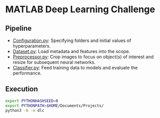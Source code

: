 # MATLAB Deep Learning Challenge

## Pipeline

- [Configuration.py](Configuration.py): Specifying folders and initial values of hyperparameters.
- [Dataset.py](Dataset.py): Load metadata and features into the scope.
- [Preprocessor.py](Preprocessor.py): Crop images to focus on object(s) of interest and resize for subsequent neural networks.
- [Classifier.py](Classifier.py): Feed training data to models and evaluate the performance.

## Execution

```bash
export PYTHONHASHSEED=0
export PYTHONPATH=$HOME/Documents/Projects/
python3 -B -m dlc
```
